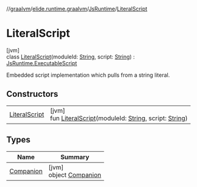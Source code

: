 //[graalvm](../../../../index.md)/[elide.runtime.graalvm](../../index.md)/[JsRuntime](../index.md)/[LiteralScript](index.md)

# LiteralScript

[jvm]\
class [LiteralScript](index.md)(moduleId: [String](https://kotlinlang.org/api/latest/jvm/stdlib/kotlin/-string/index.html), script: [String](https://kotlinlang.org/api/latest/jvm/stdlib/kotlin/-string/index.html)) : [JsRuntime.ExecutableScript](../-executable-script/index.md)

Embedded script implementation which pulls from a string literal.

## Constructors

| | |
|---|---|
| [LiteralScript](-literal-script.md) | [jvm]<br>fun [LiteralScript](-literal-script.md)(moduleId: [String](https://kotlinlang.org/api/latest/jvm/stdlib/kotlin/-string/index.html), script: [String](https://kotlinlang.org/api/latest/jvm/stdlib/kotlin/-string/index.html)) |

## Types

| Name | Summary |
|---|---|
| [Companion](-companion/index.md) | [jvm]<br>object [Companion](-companion/index.md) |
